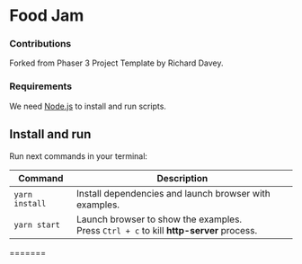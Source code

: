 # Food Jam

### Contributions

Forked from Phaser 3 Project Template by Richard Davey.

### Requirements

We need [Node.js](https://nodejs.org) to install and run scripts.

## Install and run

Run next commands in your terminal:

| Command | Description |
|---------|-------------|
| `yarn install` | Install dependencies and launch browser with examples.|
| `yarn start` | Launch browser to show the examples. <br> Press `Ctrl + c` to kill **http-server** process. |
=======
